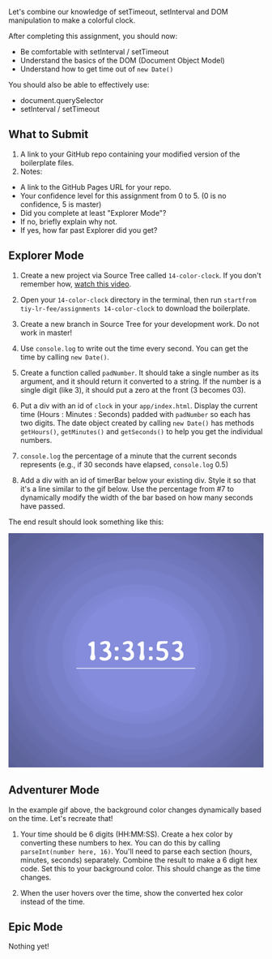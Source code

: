 Let's combine our knowledge of setTimeout, setInterval and DOM manipulation to make a colorful clock.

After completing this assignment, you should now:

* Be comfortable with setInterval / setTimeout
* Understand the basics of the DOM (Document Object Model)
* Understand how to get time out of `new Date()`

You should also be able to effectively use:

* document.querySelector
* setInterval / setTimeout

## What to Submit

1. A link to your GitHub repo containing your modified version of the boilerplate files.
2. Notes:
  * A link to the GitHub Pages URL for your repo.
  * Your confidence level for this assignment from 0 to 5. (0 is no confidence, 5 is master)
  * Did you complete at least "Explorer Mode"?
  * If no, briefly explain why not.
  * If yes, how far past Explorer did you get?  

## Explorer Mode

1. Create a new project via Source Tree called `14-color-clock`. If you don't remember how, [watch this video](https://www.youtube.com/watch?v=Mp3LYUVKoKU).

2. Open your `14-color-clock` directory in the terminal, then run `startfrom tiy-lr-fee/assignments 14-color-clock` to download the boilerplate.

3. Create a new branch in Source Tree for your development work. Do not work in master!

4. Use `console.log` to write out the time every second. You can get the time by calling `new Date()`.

5. Create a function called `padNumber`. It should take a single number as its argument, and it should return it converted to a string. If the number is a single digit (like 3), it should put a zero at the front (3 becomes 03).

6. Put a div with an id of `clock` in your `app/index.html`. Display the current time (Hours : Minutes : Seconds) padded with `padNumber` so each has two digits. The date object created by calling `new Date()` has methods `getHours()`, `getMinutes()` and `getSeconds()` to help you get the individual numbers.

7. `console.log` the percentage of a minute that the current seconds represents (e.g., if 30 seconds have elapsed, `console.log` 0.5)

8. Add a div with an id of timerBar below your existing div. Style it so that it's a line similar to the gif below. Use the percentage from #7 to dynamically modify the width of the bar based on how many seconds have passed.

The end result should look something like this:

![](https://raw.githubusercontent.com/TIY-LR-FEE/assignments/master/14-color-clock/clock.gif)

## Adventurer Mode

In the example gif above, the background color changes dynamically based on the time. Let's recreate that!

1. Your time should be 6 digits (HH:MM:SS). Create a hex color by converting these numbers to hex. You can do this by calling `parseInt(number here, 16)`. You'll need to parse each section (hours, minutes, seconds) separately. Combine the result to make a 6 digit hex code. Set this to your background color. This should change as the time changes.

2. When the user hovers over the time, show the converted hex color instead of the time.

## Epic Mode

Nothing yet!
